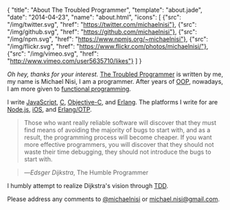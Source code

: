 {
  "title": "About The Troubled Programmer",
  "template": "about.jade",
  "date": "2014-04-23",
  "name": "about.html",
  "icons": [
    {"src": "/img/twitter.svg", "href": "https://twitter.com/michaelnisi"}, 
    {"src": "/img/github.svg", "href": "https://github.com/michaelnisi"}, 
    {"src": "/img/npm.svg", "href": "https://www.npmjs.org/~michaelnisi"},
    {"src": "/img/flickr.svg", "href": "https://www.flickr.com/photos/michaelnisi/"}, 
    {"src": "/img/vimeo.svg", "href": "http://www.vimeo.com/user5635710/likes"}
  ]
}

*Oh hey, thanks for your interest.* [The Troubled Programmer](/) is written by me, my name is Michael Nisi, I am a programmer. After years of [OOP](http://en.wikipedia.org/wiki/Object-oriented_programming), nowadays, I am more given to [functional programming](http://en.wikipedia.org/wiki/Functional_programming). 

I write [JavaScript](https://developer.mozilla.org/en/JavaScript), [C](http://en.wikipedia.org/wiki/C_(programming_language)), [Objective-C](http://developer.apple.com/library/mac/#documentation/Cocoa/Conceptual/ObjectiveC/Introduction/introObjectiveC.html), and [Erlang](http://www.erlang.org/). The platforms I write for are [Node.js](http://nodejs.org/), [iOS](https://developer.apple.com/technologies/ios/), and [Erlang/OTP](http://learnyousomeerlang.com/what-is-otp).

> Those who want really reliable software will discover that they must find means of avoiding the majority of bugs to start with, and as a result, the programming process will become cheaper. If you want more effective programmers, you will discover that they should not waste their time debugging, they should not introduce the bugs to start with.

>—*Edsger Dijkstra*, The Humble Programmer

I humbly attempt to realize Dijkstra's vision through [TDD](http://en.wikipedia.org/wiki/Test-driven_development).

Please address any comments to [@michaelnisi](http://twitter.com/michaelnisi) or <michael.nisi@gmail.com>.
